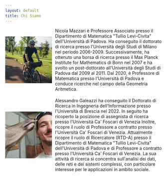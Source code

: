 ```yaml
---
layout: default
title: Chi Siamo
---
```

<div style="display: flex; flex-wrap: wrap; gap: 20px;">

  <!-- Primo blocco: Immagine e Descrizione -->
  <div style="display: flex; align-items: center; gap: 10px; width: 100%;">
    <img src="nicola_mazzari.jpeg" alt="Nicola Mazzari" style="width: 150px; height: 150px; object-fit: cover;">
    <p style="margin: 0;"> Nicola Mazzari è Professore Associato presso il Dipartimento di Matematica "Tullio Levi-Civita" dell'Università di Padova. Ha conseguito il dottorato di ricerca presso l'Università degli Studi di Milano nel periodo 2006-2009. Successivamente, ha ottenuto una borsa di ricerca presso il Max Planck Institute for Mathematics di Bonn nel 2007 e ha svolto un post-dottorato all'Università degli Studi di Padova dal 2009 al 2011. Dal 2020, è Professore di Matematica presso l'Università di Padova e conduce ricerche nel campo della Geometria Aritmetica.
    </p>
  </div>

  <!-- Secondo blocco: Immagine e Descrizione -->
  <div style="display: flex; align-items: center; gap: 10px; width: 100%;">
    <img src="galeazzi.jpeg" alt="Alessandro Galeazzi" style="width: 150px; height: 150px; object-fit: cover;">
    <p style="margin: 0;"> Alessandro Galeazzi ha conseguito il Dottorato di Ricerca in Ingegneria dell'Informazione presso l'Università di Brescia nel 2022. In seguito ha ricoperto la posizione di assegnista di ricerca presso l'Università Ca' Foscari di Venezia Inoltre, ricopre il ruolo di Professore a contratto presso l'Università Ca' Foscari di Venezia. Attualmente ricopre il ruolo di Ricercatore (RTD-A) presso il Dipartimento di Matematica "Tullio Levi-Civita" dell'Università di Padova e di Professore a contratto presso l'Università Ca' Foscari di Venezia. La sua attività di ricerca si concentra sull'analisi dei dati, delle reti e dei sistemi complessi, con particolare interesse per le applicazioni in ambito sociale.</p>
  </div>

</div>
